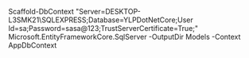 
Scaffold-DbContext "Server=DESKTOP-L3SMK21\SQLEXPRESS;Database=YLPDotNetCore;User Id=sa;Password=sasa@123;TrustServerCertificate=True;" Microsoft.EntityFrameworkCore.SqlServer -OutputDir Models -Context AppDbContext